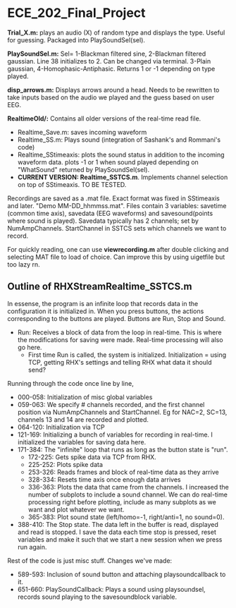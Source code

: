 # ECE_202_Final_Project

**Trial_X.m:** plays an audio (X) of random type and displays the type. Useful for guessing. Packaged into PlaySoundSel(sel). <br/>

**PlaySoundSel.m:** Sel= 1-Blackman filtered sine, 2-Blackman filtered gaussian. Line 38 initializes to 2. Can be changed via terminal. 
3-Plain gaussian, 4-Homophasic-Antiphasic. Returns 1 or -1 depending on type played. <br/>

**disp_arrows.m:** Displays arrows around a head. Needs to be rewritten to take inputs based on the audio we played and the guess based on user EEG. <br/>

**RealtimeOld/:** Contains all older versions of the real-time read file. 
- Realtime_Save.m: saves incoming waveform
- Realtime_SS.m: Plays sound (integration of Sashank's and Rommani's code)
- Realtime_SStimeaxis: plots the sound status in addition to the incoming waveform data. plots -1 or 1 when sound played depending on "WhatSound" returned by PlaySoundSel(sel). 
- **CURRENT VERSION: Realtime_SSTCS.m**. Implements channel selection on top of  SStimeaxis. TO BE TESTED. 

Recordings are saved as a .mat file. Exact format was fixed in SStimeaxis and later. "Demo MM-DD_hhmmss.mat". Files contain 3 variables: savetime (common time axis), savedata (EEG waveforms) and savesound(points where sound is played). Savedata typically has 2 channels; set by NumAmpChannels. StartChannel in SSTCS sets which channels we want to record. <br/>

For quickly reading, one can use **viewrecording.m** after double clicking and selecting MAT file to load of choice. Can improve this by using uigetfile but too lazy rn. <br/>

## Outline of RHXStreamRealtime_SSTCS.m
In essense, the program is an infinite loop that records data in the configuration it is initialized in. When you press buttons, the actions corresponding to the buttons are played. Buttons are Run, Stop and Sound. 
- Run: Receives a block of data from the loop in real-time. This is where the modifications for saving were made. Real-time processing will also go here. 
    - First time Run is called, the system is initialized. Initialization = using TCP, getting RHX's settings and telling RHX what data it should send?

Running through the code once line by line, 
- 000-058: Initialization of misc global variables
- 059-063: We specify # channels recorded, and the first channel position via NumAmpChannels and StartChannel. Eg for NAC=2, SC=13, channels 13 and 14 are recorded and plotted. 
- 064-120: Initialization via TCP
- 121-169: Initializing a bunch of variables for recording in real-time. I initialized the variables for saving data here. 
- 171-384: The "infinite" loop that runs as long as the button state is "run". 
    - 172-225: Gets spike data via TCP from RHX. 
    - 225-252: Plots spike data
    - 253-326: Reads frames and block of real-time data as they arrive
    - 328-334: Resets time axis once enough data arrives
    - 336-363: Plots the data that came from the channels. I increased the number of subplots to include a sound channel. We can do real-time processing right before plotting, include as many subplots as we want and plot whatever we want. 
    - 365-383: Plot sound state (left/homo=-1, right/anti=1, no sound=0). 
- 388-410: The Stop state. The data left in the buffer is read, displayed and read is stopped. I save the data each time stop is pressed, reset variables and make it such that we start a new session when we press run again. 

Rest of the code is just misc stuff. Changes we've made:
- 589-593: Inclusion of sound button and attaching playsoundcallback to it. 
- 651-660: PlaySoundCallback: Plays a sound using playsoundsel, records sound playing to the savesoundblock variable. 
